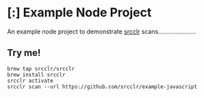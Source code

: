 # [:] Example Node Project

An example node project to demonstrate [srcclr](https://www.srcclr.com) scans......................

## Try me!

```
brew tap srcclr/srcclr
brew install srcclr
srcclr activate
srcclr scan --url https://github.com/srcclr/example-javascript
```
